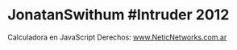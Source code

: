 JonatanSwithum
#Intruder 2012
==============

Calculadora en JavaScript
Derechos: www.NeticNetworks.com.ar

